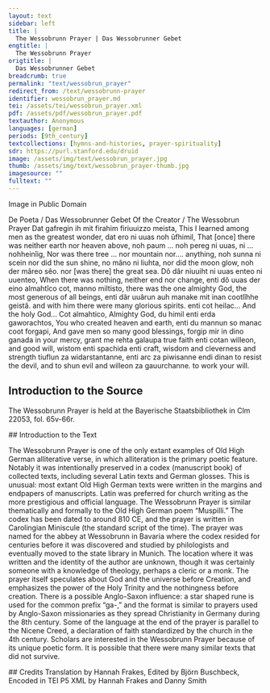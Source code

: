 ```yaml
---
layout: text
sidebar: left
title: |
  The Wessobrunn Prayer | Das Wessobrunner Gebet
engtitle: |
  The Wessobrunn Prayer
origtitle: |
  Das Wessobrunner Gebet
breadcrumb: true
permalink: "text/wessobrun_prayer"
redirect_from: /text/wessobrunn-prayer
identifier: wessobrun_prayer.md
tei: /assets/tei/wessobrun_prayer.xml
pdf: /assets/pdf/wessobrun_prayer.pdf
textauthor: Anonymous
languages: [german]
periods: [9th_century]
textcollections: [hymns-and-histories, prayer-spirituality]
sdr: https://purl.stanford.edu/druid 
image: /assets/img/text/wessobrun_prayer.jpg
thumb: /assets/img/text/wessobrun_prayer-thumb.jpg
imagesource: ""
fulltext: ""
---
```

 Image in Public Domain

 De Poeta / Das Wessobrunner Gebet Of the Creator / The Wessobrun Prayer Dat gafregin ih mit firahim firiuuizzo meista, This I learned among men as the greatest wonder, dat ero ni uuas noh ûfhimil, That [once] there was neither earth nor heaven above, noh paum ... noh pereg ni uuas, ni ... nohheinîig, Nor was there tree ... nor mountain nor…. anything, noh sunna ni scein nor did the sun shine, no mâno ni liuhta, nor did the moon glow, noh der mâreo sêo. nor [was there] the great sea. Dô dâr niuuiht ni uuas enteo ni uuenteo, When there was nothing, neither end nor change, enti dô uuas der eino almahtîco cot, manno miltisto,  there was the one almighty God, the most generous of all beings, enti dâr uuârun auh manake mit inan cootlîhhe geistâ. and with him there were many glorious spirits. enti cot heilac… And the holy God… Cot almahtico, Almighty God, du himil enti erda gaworachtos, You who created heaven and earth, enti du mannun so manac coot forgapi, And gave men so many good blessings, forgip mir in dino ganada in your mercy, grant me rehta galaupa true faith enti cotan willeon, and good will, wistom enti spachida enti craft, wisdom and cleverness and strength tiuflun za widarstantanne, enti arc za piwisanne endi dinan to resist the devil, and to shun evil and willeon za gauurchanne. to work your will. 
 
## Introduction to the Source 
<p>The Wessobrunn Prayer is held at the Bayerische Staatsbibliothek in Clm 22053, fol. 65v-66r.</p>
## Introduction to the Text 
<p>The Wessobrunn Prayer is one of the only extant examples of Old High German alliterative verse, in which alliteration is the primary poetic feature. Notably it was intentionally preserved in a codex (manuscript book) of collected texts, including several Latin texts and German glosses. This is unusual: most extant Old High German texts were written in the margins and endpapers of manuscripts. Latin was preferred for church writing as the more prestigious and official language. The Wessobrunn Prayer is similar thematically and formally to the Old High German poem “Muspilli.” The codex has been dated to around 810 CE, and the prayer is written in Carolingian Miniscule (the standard script of the time). The prayer was named for the abbey at Wessobrunn in Bavaria where the codex resided for centuries before it was discovered and studied by philologists and eventually moved to the state library in Munich. The location where it was written and the identity of the author are unknown, though it was certainly someone with a knowledge of theology, perhaps a cleric or a monk. The prayer itself speculates about God and the universe before Creation, and emphasizes the power of the Holy Trinity and the nothingness before creation. There is a possible Anglo-Saxon influence: a star shaped rune is used for the common prefix “ga-,” and the format is similar to prayers used by Anglo-Saxon missionaries as they spread Christianity in Germany during the 8th century. Some of the language at the end of the prayer is parallel to the Nicene Creed, a declaration of faith standardized by the church in the 4th century. Scholars are interested in the Wessobrunn Prayer because of its unique poetic form. It is possible that there were many similar texts that did not survive.</p>
## Credits
Translation by Hannah Frakes, Edited by Björn Buschbeck, Encoded in TEI P5 XML by Hannah Frakes and Danny Smith

